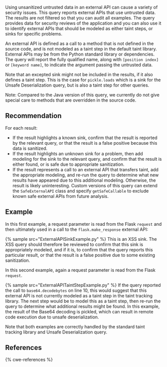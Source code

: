 Using unsanitized untrusted data in an external API can cause a variety of security issues. This query reports external APIs that use untrusted data. The results are not filtered so that you can audit all examples. The query provides data for security reviews of the application and you can also use it to identify external APIs that should be modeled as either taint steps, or sinks for specific problems.

An external API is defined as a call to a method that is not defined in the source code, and is not modeled as a taint step in the default taint library. External APIs may be from the Python standard library or dependencies. The query will report the fully qualified name, along with `[position index]` or `[keyword name]`, to indicate the argument passing the untrusted data.

Note that an excepted sink might not be included in the results, if it also defines a taint step. This is the case for `pickle.loads` which is a sink for the Unsafe Deserialization query, but is also a taint step for other queries.

Note: Compared to the Java version of this query, we currently do not give special care to methods that are overridden in the source code.


## Recommendation
For each result:

* If the result highlights a known sink, confirm that the result is reported by the relevant query, or that the result is a false positive because this data is sanitized.
* If the result highlights an unknown sink for a problem, then add modeling for the sink to the relevant query, and confirm that the result is either found, or is safe due to appropriate sanitization.
* If the result represents a call to an external API that transfers taint, add the appropriate modeling, and re-run the query to determine what new results have appeared due to this additional modeling.
Otherwise, the result is likely uninteresting. Custom versions of this query can extend the `SafeExternalAPI` class and specify `getSafeCallable` to exclude known safe external APIs from future analysis.


## Example
In this first example, a request parameter is read from the Flask `request` and then ultimately used in a call to the `flask.make_response` external API:

{% sample src="ExternalAPISinkExample.py" %}
This is an XSS sink. The XSS query should therefore be reviewed to confirm that this sink is appropriately modeled, and if it is, to confirm that the query reports this particular result, or that the result is a false positive due to some existing sanitization.

In this second example, again a request parameter is read from the Flask `request`.

{% sample src="ExternalAPITaintStepExample.py" %}
If the query reported the call to `base64.decodebytes` on line 10, this would suggest that this external API is not currently modeled as a taint step in the taint tracking library. The next step would be to model this as a taint step, then re-run the query to determine what additional results might be found. In this example, the result of the Base64 decoding is pickled, which can result in remote code execution due to unsafe deserialization.

Note that both examples are correctly handled by the standard taint tracking library and Unsafe Deserialization query.


## References
{% cwe-references %}

